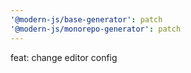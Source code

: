 ```yaml
---
'@modern-js/base-generator': patch
'@modern-js/monorepo-generator': patch
---
```


feat: change editor config
